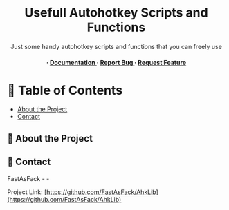 <div align='center'>

<h1>Usefull Autohotkey Scripts and Functions</h1>
<p>Just some handy autohotkey scripts and functions that you can freely use</p>

<h4> <span> · </span> <a href="https://github.com/FastAsFack/AhkLib/blob/master/README.md"> Documentation </a> <span> · </span> <a href="https://github.com/FastAsFack/AhkLib/issues"> Report Bug </a> <span> · </span> <a href="https://github.com/FastAsFack/AhkLib/issues"> Request Feature </a> </h4>


</div>

# :notebook_with_decorative_cover: Table of Contents

- [About the Project](#star2-about-the-project)
- [Contact](#handshake-contact)


## :star2: About the Project

## :handshake: Contact

FastAsFack - -

Project Link: [https://github.com/FastAsFack/AhkLib](https://github.com/FastAsFack/AhkLib)

